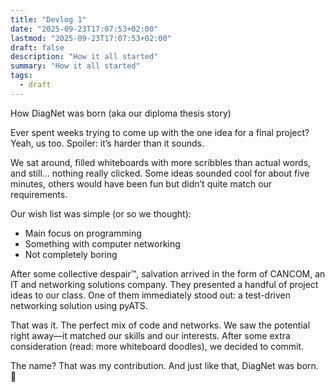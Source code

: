 ```yaml
---
title: "Devlog 1"
date: "2025-09-23T17:07:53+02:00"
lastmod: "2025-09-23T17:07:53+02:00"
draft: false
description: "How it all started"
summary: "How it all started"
tags:
  - draft
---
```


How DiagNet was born (aka our diploma thesis story)

Ever spent weeks trying to come up with the one idea for a final project? Yeah,
us too. Spoiler: it’s harder than it sounds.

We sat around, filled whiteboards with more scribbles than actual words, and
still… nothing really clicked. Some ideas sounded cool for about five minutes,
others would have been fun but didn’t quite match our requirements.

Our wish list was simple (or so we thought):

- Main focus on programming
- Something with computer networking
- Not completely boring

After some collective despair™️, salvation arrived in the form of CANCOM, an IT
and networking solutions company. They presented a handful of project ideas to
our class. One of them immediately stood out: a test-driven networking solution
using pyATS.

That was it. The perfect mix of code and networks. We saw the potential right
away—it matched our skills and our interests. After some extra consideration
(read: more whiteboard doodles), we decided to commit.

The name? That was my contribution. And just like that, DiagNet was born. 🎉
